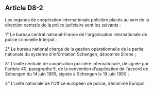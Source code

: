Article D8-2
----
Les organes de coopération internationale policière placés au sein de la
direction centrale de la police judiciaire sont les suivants :

1° Le bureau central national-France de l'organisation internationale de police
criminelle Interpol ;

2° Le bureau national chargé de la gestion opérationnelle de la partie nationale
du système d'information Schengen, dénommé Sirene ;

3° L'unité centrale de coopération policière internationale, désignée par
l'article 40, paragraphe 5, de la convention d'application de l'accord de
Schengen du 14 juin 1985, signée à Schengen le 19 juin 1990 ;

4° L'unité nationale de l'Office européen de police, dénommé Europol.
